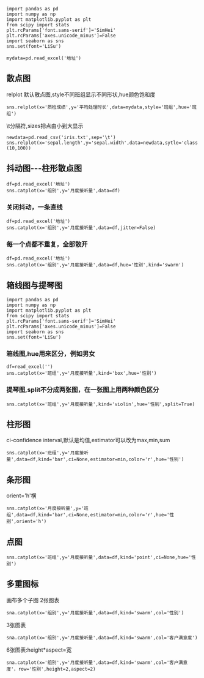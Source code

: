     import pandas as pd
    import numpy as np
    import matplotlib.pyplot as plt
    from scipy import stats
    plt.rcParams['font.sans-serif']='SimHei'
    plt.rcParams['axes.unicode_minus']=False
    import seaborn as sns
    sns.set(font='LiSu')

    mydata=pd.read_excel('地址')

## 散点图

relplot 默认散点图,style不同班组显示不同形状,hue颜色饱和度

    sns.relplot(x='质检成绩',y='平均处理时长',data=mydata,style='班组',hue='班组')

\t分隔符,sizes把点由小到大显示

    newdata=pd.read_csv('iris.txt',sep='\t')
    sns.relplot(x='sepal.length',y='sepal.width',data=newdata,sytle='class',hue='class',sizes=(10,100))


## 抖动图---柱形散点图

    df=pd.read_excel('地址')
    sns.catplot(x='组别',y='月度接听量',data=df)

### 关闭抖动，一条直线

    df=pd.read_excel('地址')
    sns.catplot(x='组别',y='月度接听量',data=df,jitter=False)
    
### 每一个点都不重复，全部散开

    df=pd.read_excel('地址')
    sns.catplot(x='组别',y='月度接听量',data=df,hue='性别',kind='swarm')
    
## 箱线图与提琴图

    import pandas as pd
    import numpy as np
    import matplotlib.pyplot as plt
    from scipy import stats
    plt.rcParams['font.sans-serif']='SimHei'
    plt.rcParams['axes.unicode_minus']=False
    import seaborn as sns
    sns.set(font='LiSu')
    
### 箱线图,hue用来区分，例如男女
    df=read_excel('')
    sns.catplot(x='班组',y='月度接听量',kind='box',hue='性别')
### 提琴图,split不分成两张图，在一张图上用两种颜色区分
    sns.catplot(x='班组',y='月度接听量',kind='violin',hue='性别',split=True)
    
## 柱形图

ci-confidence interval,默认是均值,estimator可以改为max,min,sum

    sns.catplot(x='班组',y='月度接听量',data=df,kind='bar',ci=None,estimator=min,color='r',hue='性别')
    
## 条形图
orient='h'横

    sns.catplot(x='月度接听量',y='班组',data=df,kind='bar',ci=None,estimator=min,color='r',hue='性别',orient='h')
    
## 点图

    sns.catplot(x='班组',y='月度接听量',data=df,kind='point',ci=None,hue='性别')
    
## 多重图标
画布多个子图
2张图表

    sna.catplot(x='组别',y='月度接听量',data=df,kind='swarm',col='性别')
    
3张图表

    sna.catplot(x='组别',y='月度接听量',data=df,kind='swarm',col='客户满意度')
    
6张图表:height*aspect=宽
    
    sna.catplot(x='组别',y='月度接听量',data=df,kind='swarm',col='客户满意度'，row='性别',height=2,aspect=2)
    
    
